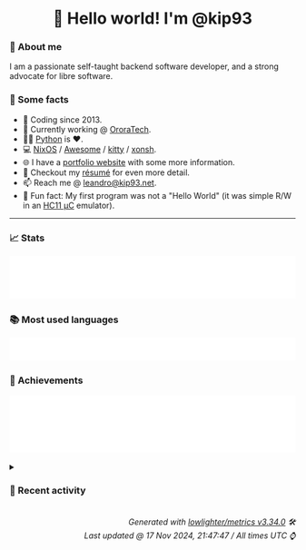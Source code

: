 <!-- README template, populated using this action:
     https://github.com/kip93/kip93/blob/main/.github/workflows/readme.yml. -->

<h1 align="center">👋 Hello world! I'm @kip93</h1> <!-- LOGIN => username -->

### 👤 About me

I am a passionate self-taught backend software developer, and a strong advocate for libre software.


### 💬 Some facts

* 📅 Coding since 2013.
* 💼 Currently working @ [OroraTech](https://ororatech.com/).
* 👨‍💻 [Python](https://github.com/search?q=user%3Akip93&l=python) is ❤️. <!-- LOGIN => username -->
* 💻 [NixOS](https://github.com/NixOS/) /
     [Awesome](https://github.com/awesomeWM/) /
     [kitty](https://github.com/kovidgoyal/kitty/) /
     [xonsh](https://github.com/xonsh/).
* 🌐 I have a [portfolio website](https://kip93.net/) with some more information.
* 📝 Checkout my [résumé](https://kip93.net/resume/) for even more detail.
* 📫 Reach me @ [leandro@kip93.net](mailto:leandro@kip93.net).
* 🎲 Fun fact: My first program was not a "Hello World" (it was simple R/W in an [HC11 µC](https://en.wikipedia.org/wiki/68HC11) emulator).


-----------------------------------------------------------------------------------------------------------------------


### 📈 Stats

![](./stats.svg)


### 📚 Most used languages <!-- by percentage, in decreasing order -->

![](./languages.svg)


### 🏅 Achievements

![](./achievements.svg)


<details> <!-- Last activity -->
<!-- Almost verbatim copy of https://github.com/lowlighter/metrics/blob/latest/source/templates/markdown/partials/activity.ejs, but restructured to be foldable. -->
<summary><h3>📰 Recent activity</h3></summary>

* 💬 Commented on [#10153 git-lfs support](https://github.com/NixOS/nix/issues/10153) from [NixOS/nix](https://github.com/NixOS/nix)
  * *On 15 Nov 2024, 17:44:07*
* 💬 Commented on [#10153 git-lfs support](https://github.com/NixOS/nix/issues/10153) from [NixOS/nix](https://github.com/NixOS/nix)
  * *On 12 Nov 2024, 15:02:03*
* ➡️ Pushed 1 commit in [OroraTech/nixpkgs](https://github.com/OroraTech/nixpkgs) on branch `fix/yakut-deps`
  * [#b412d42](https://github.com/OroraTech/nixpkgs/commit/b412d42) yakut: fix dependencies
  * *On 11 Nov 2024, 16:07:40*
* ➡️ Pushed 10000 commits in [OroraTech/nixpkgs](https://github.com/OroraTech/nixpkgs) on branch `fix/yakut-deps`
  * [#bd2ea53](https://github.com/OroraTech/nixpkgs/commit/bd2ea53) python312Packages.scikit-fmm: run checkPhase hooks, echo check command
  * [#1c41818](https://github.com/OroraTech/nixpkgs/commit/1c41818) python312Packages.scikit-fmm: remove stale substituteInPlace, unbreak
  * [#c89cc9e](https://github.com/OroraTech/nixpkgs/commit/c89cc9e) flashmq: 1.17.2 → 1.17.3
  * [#4eb5e32](https://github.com/OroraTech/nixpkgs/commit/4eb5e32) home-assistant-chip-core: fix native dependencies (#354491)
  * [#e195ee5](https://github.com/OroraTech/nixpkgs/commit/e195ee5) manga-tui: 0.3.1 -&gt; 0.4.0 (#353060)
  * [#a431e9d](https://github.com/OroraTech/nixpkgs/commit/a431e9d) ludtwig: 0.8.3 -&gt; 0.9.0
  * [#ae63778](https://github.com/OroraTech/nixpkgs/commit/ae63778) xmake: 2.9.5 -&gt; 2.9.6 (#354463)
  * [#ee27c02](https://github.com/OroraTech/nixpkgs/commit/ee27c02) kube-state-metrics: 2.13.0 -&gt; 2.14.0
  * [#d631d04](https://github.com/OroraTech/nixpkgs/commit/d631d04) python311Packages.semgrep: init at 1.74.0
  * [#17926cc](https://github.com/OroraTech/nixpkgs/commit/17926cc) fastp: 0.23.4 -&gt; 0.24.0
  * [#50f7983](https://github.com/OroraTech/nixpkgs/commit/50f7983) openbsd.stand: init (#353925)
  * [#85c02e8](https://github.com/OroraTech/nixpkgs/commit/85c02e8) zfind: 0.4.5 -&gt; 0.4.6 (#354372)
  * [#f86e4be](https://github.com/OroraTech/nixpkgs/commit/f86e4be) openbsd.makefs: init (#353929)
  * [#b2a003e](https://github.com/OroraTech/nixpkgs/commit/b2a003e) tparse: 0.15.0 -&gt; 0.16.0
  * [#4860654](https://github.com/OroraTech/nixpkgs/commit/4860654) freebsd.mkimg: support openbsd partitions guids (#353923)
  * [#c9ad570](https://github.com/OroraTech/nixpkgs/commit/c9ad570) kdePackages: Gear 24.08.2 -&gt; 24.08.3 (#354436)
  * [#d5a0dbe](https://github.com/OroraTech/nixpkgs/commit/d5a0dbe) wechat-uos: 4.0.0.21 -&gt; 4.0.0.23 (#354378)
  * [#4904e3f](https://github.com/OroraTech/nixpkgs/commit/4904e3f) dbeaver-bin: fix on case-sensitive fs
  * [#bbf0e12](https://github.com/OroraTech/nixpkgs/commit/bbf0e12) dbeaver-bin: fix build on darwin, fixes #354475
  * [#aa73b93](https://github.com/OroraTech/nixpkgs/commit/aa73b93) maintainers: update willbush (#354439)
  * *On 11 Nov 2024, 16:02:51*
</details>


<h6 align="right"><em>
    Generated with <a href="https://github.com/lowlighter/metrics/tree/latest/">lowlighter/metrics v3.34.0</a> 🛠️<br> <!-- VERSION => MAJOR.minor.patch -->
    Last updated @ 17 Nov 2024, 21:47:47 / All times UTC ⌚ <!-- meta.generated => DD/MM/YYYY, hh:mm -->
</em></h6>
